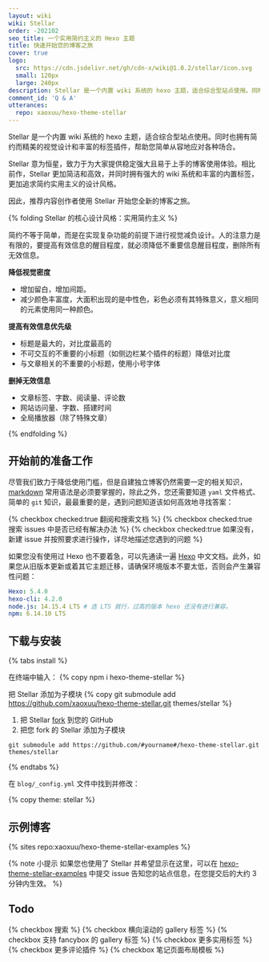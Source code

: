 ```yaml
---
layout: wiki
wiki: Stellar
order: -202102
seo_title: 一个实用简约主义的 Hexo 主题
title: 快速开始您的博客之旅
cover: true
logo:
  src: https://cdn.jsdelivr.net/gh/cdn-x/wiki@1.0.2/stellar/icon.svg
  small: 120px
  large: 240px
description: Stellar 是一个内置 wiki 系统的 hexo 主题，适合综合型站点使用。同时也拥有简约而精美的视觉设计和丰富的标签插件，帮助您简单从容地应对各种场合。
comment_id: 'Q & A'
utterances:
  repo: xaoxuu/hexo-theme-stellar
---
```


Stellar 是一个内置 wiki 系统的 hexo 主题，适合综合型站点使用。同时也拥有简约而精美的视觉设计和丰富的标签插件，帮助您简单从容地应对各种场合。

Stellar 意为恒星，致力于为大家提供稳定强大且易于上手的博客使用体验。相比前作，Stellar 更加简洁和高效，并同时拥有强大的 wiki 系统和丰富的内置标签，更加追求简约实用主义的设计风格。

因此，推荐内容创作者使用 Stellar 开始您全新的博客之旅。

{% folding Stellar 的核心设计风格：实用简约主义 %}

简约不等于简单，而是在实现复杂功能的前提下进行视觉减负设计。人的注意力是有限的，要提高有效信息的醒目程度，就必须降低不重要信息醒目程度，删除所有无效信息。

**降低视觉密度**

- 增加留白，增加间距。
- 减少颜色丰富度，大面积出现的是中性色，彩色必须有其特殊意义，意义相同的元素使用同一种颜色。

**提高有效信息优先级**

- 标题是最大的，对比度最高的
- 不可交互的不重要的小标题（如侧边栏某个插件的标题）降低对比度
- 与文章相关的不重要的小标题，使用小号字体

**删掉无效信息**

- 文章标签、字数、阅读量、评论数
- 网站访问量、字数、搭建时间
- 全局播放器（除了特殊文章）

{% endfolding %}

## 开始前的准备工作

尽管我们致力于降低使用门槛，但是自建独立博客仍然需要一定的相关知识，[markdown](https://www.runoob.com/markdown/md-tutorial.html) 常用语法是必须要掌握的，除此之外，您还需要知道 `yaml` 文件格式、简单的 `git` 知识，最最重要的是，遇到问题知道该如何高效地寻找答案：

{% checkbox checked:true 翻阅和搜索文档 %}
{% checkbox checked:true 搜索 issues 中是否已经有解决办法 %}
{% checkbox checked:true 如果没有，新建 issue 并按照要求进行操作，详尽地描述您遇到的问题 %}

如果您没有使用过 Hexo 也不要着急，可以先通读一遍 [Hexo](https://hexo.io/zh-cn/docs/) 中文文档。此外，如果您从旧版本更新或着其它主题迁移，请确保环境版本不要太低，否则会产生兼容性问题：

```yaml
Hexo: 5.4.0
hexo-cli: 4.2.0
node.js: 14.15.4 LTS # 选 LTS 就行，过高的版本 hexo 还没有进行兼容。
npm: 6.14.10 LTS
```

## 下载与安装

{% tabs install %}
<!-- tab 稳定版 -->
在终端中输入：
{% copy npm i hexo-theme-stellar %}
<!-- endtab -->

<!-- tab 最新版 -->
把 Stellar 添加为子模块
{% copy git submodule add https://github.com/xaoxuu/hexo-theme-stellar.git themes/stellar %}
<!-- endtab -->

<!-- tab DIY -->
1. 把 Stellar [fork](https://github.com/xaoxuu/hexo-theme-stellar) 到您的 GitHub
2. 把您 fork 的 Stellar 添加为子模块
```
git submodule add https://github.com/#yourname#/hexo-theme-stellar.git themes/stellar
```
<!-- endtab -->
{% endtabs %}

在 `blog/_config.yml` 文件中找到并修改：

{% copy theme: stellar %}


## 示例博客

{% sites repo:xaoxuu/hexo-theme-stellar-examples %}

{% note 小提示 如果您也使用了 Stellar 并希望显示在这里，可以在 [hexo-theme-stellar-examples](https://github.com/xaoxuu/hexo-theme-stellar-examples/issues) 中提交 issue 告知您的站点信息，在您提交后的大约 3 分钟内生效。 %}

## Todo

{% checkbox 搜索 %}
{% checkbox 横向滚动的 gallery 标签 %}
{% checkbox 支持 fancybox 的 gallery 标签 %}
{% checkbox 更多实用标签 %}
{% checkbox 更多评论插件 %}
{% checkbox 笔记页面布局模板 %}